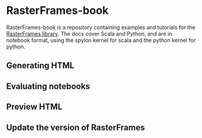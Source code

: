 # RasterFrames-book

RasterFrames-book is a repository containing examples and tutorials for the [RasterFrames library](https://github.com/locationtech/rasterframes).
The docs cover Scala and Python, and are in notebook format, using the spylon kernel for scala and the python kernel for python.

## Generating HTML

## Evaluating notebooks

## Preview HTML

## Update the version of RasterFrames

